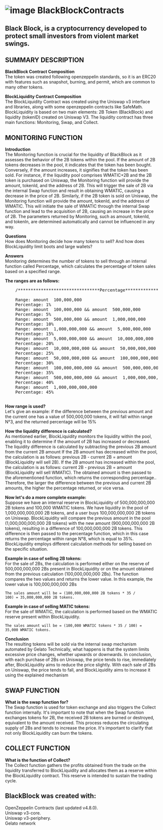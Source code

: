 # ![image](https://github.com/BlackBlockOfficial/BlackBlockContract/assets/136055194/8b0c8ba7-77df-4e62-94b9-0eda252da786) BlackBlockContracts
<h2>Black Block, is a cryptocurrency developed to protect small investors from violent market swings.</h2>

<h2>SUMMARY DESCRIPTION</h2>

<strong>BlackBlock Contract Composition</strong><br>
The token was created following openzeppelin standards, so it is an ERC20 with features such as snapshot, burning, and permit, which are common to many other tokens.

<strong>BlockLiquidity Contract Composition</strong><br>
The BlockLiquidity Contract was created using the Uniswap v3 interface and libraries, along with some openzeppelin contracts like SafeMath. BlockLiquidity is based on two main elements: 2B Token (BlackBlock) and liquidity (tokenID) created on Uniswap V3. The liquidity contract has three main functions: Monitoring, Swap, and Collect.

<h2>MONITORING FUNCTION</h2>

<strong>Introduction</strong><br>
The Monitoring function is crucial for the liquidity of BlackBlock as it assesses the behavior of the 2B tokens within the pool. If the amount of 2B tokens decreases in the pool, it indicates that the token has been bought. Conversely, if the amount increases, it signifies that the token has been sold. For instance, if the liquidity pool comprises WMATIC+2B and the 2B token is purchased on Uniswap, the Monitoring function will provide the amount, tokenId, and the address of 2B. This will trigger the sale of 2B via the internal Swap function and result in obtaining WMATIC, causing a decrease in the price of 2B. Similarly, if the 2B token is sold on Uniswap, the Monitoring function will provide the amount, tokenId, and the address of WMATIC. This will initiate the sale of WMATIC through the internal Swap function and lead to the acquisition of 2B, causing an increase in the price of 2B. The parameters returned by Monitoring, such as amount, tokenId, and tokenIn, are determined automatically and cannot be influenced in any way.

<strong>Questions</strong><br>
How does Monitoring decide how many tokens to sell?
And how does BlockLiquidity limit boots and large wallets?

<strong>Answers</strong><br>
Monitoring determines the number of tokens to sell through an internal function called Percentage, which calculates the percentage of token sales based on a specified range.

<strong>The ranges are as follows:</strong>
<pre>
    /********************************Percentage*********************************/

    Range: amount  100,000,000
    Percentage: 1%
    Range: amount  100,000,000 && amount  500,000,000
    Percentage: 5%
    Range: amount  500,000,000 && amount  1,000,000,000
    Percentage: 10%
    Range: amount  1,000,000,000 && amount  5,000,000,000
    Percentage: 15%
    Range: amount  5,000,000,000 && amount  10,000,000,000
    Percentage: 20%
    Range: amount  10,000,000,000 && amount  50,000,000,000
    Percentage: 25%
    Range: amount  50,000,000,000 && amount  100,000,000,000
    Percentage: 30%
    Range: amount  100,000,000,000 && amount  500,000,000,000
    Percentage: 35%
    Range: amount  500,000,000,000 && amount  1,000,000,000,000
    Percentage: 40%
    Range: amount  1,000,000,000,000
    Percentage: 45%
    
</pre>

<strong>How range is used?</strong><br>
Let's give an example: if the difference between the previous amount and the current one has a value of 500,000,000 tokens, it will fall within range N°3, and the returned percentage will be 15%

<strong>How the liquidity difference is calculated?</strong><br>
As mentioned earlier, BlockLiquidity monitors the liquidity within the pool, enabling it to determine if the amount of 2B has increased or decreased.
The liquidity difference is calculated by subtracting the previous 2B amount from the current 2B amount
If the 2B amount has decreased within the pool, the calculation is as follows: previous 2B - current 2B = amount (BlockLiquidity will sell 2B).
If the 2B amount has increased within the pool, the calculation is as follows: current 2B - previous 2B = amount (BlockLiquidity will sell WMATIC).
The obtained amount is then passed to the aforementioned function, which returns the corresponding percentage..
Therefore, the larger the difference between the previous and current 2B amounts, the higher the percentage returned, or vice versa.

<strong>Now let's do a more complete example:</strong><br>
Suppose we have an internal reserve in BlockLiquidity of 500,000,000,000 2B tokens and 100,000 WMATIC tokens.
We have liquidity in the pool of 1,000,000,000,000 2B tokens, and a user buys 100,000,000,000 2B tokens on Uniswap.
BlockLiquidity will compare the previous amount in the pool (1,000,000,000,000 2B tokens) with the new amount (900,000,000,000 2B tokens), resulting in a difference of 100,000,000,000 2B tokens.
This difference is then passed to the percentage function, which in this case returns the percentage within range N°8, which is equal to 35%.
BlockLiquidity employs different calculation methods for selling based on the specific situation.

<strong>Example in case of selling 2B tokens:</strong><br>
For the sale of 2Bs, the calculation is performed either on the reserve of 500,000,000,000 2Bs present in BlockLiquidity or on the amount obtained from the previous calculation (100,000,000,000 2Bs). The function compares the two values and returns the lower value. In this example, the lower value is 100,000,000,000 2Bs

<code>The sales amount will be = (100,000,000,000 2B tokens * 35 / 100) = 35,000,000,000 2B tokens.</code>

<strong>Example in case of selling MATIC tokens:</strong><br>
For the sale of WMATIC, the calculation is performed based on the WMATIC reserve present within BlockLiquidity.

<code>The sales amount will be = (100,000 WMATIC tokens * 35 / 100) = 35,000 WMATIC tokens.</code>

<strong>Conclusion</strong><br>
The resulting tokens will be sold via the internal swap mechanism automated by Gelato
Technically, what happens is that the system limits excessive price changes, whether upwards or downwards.
In conclusion, with each purchase of 2Bs on Uniswap, the price tends to rise, immediately after, BlockLiquidity aims to reduce the price slightly. With each sale of 2Bs on Uniswap, the price tends to fall, and BlockLiquidity aims to increase it using the explained mechanism

<h2>SWAP FUNCTION</h2>

<strong>What is the swap function for?</strong><br>
The Swap function is used for token exchange and also triggers the Collect function internally.
It's important to note that when the Swap function exchanges tokens for 2B, the received 2B tokens are burned or destroyed, equivalent to the amount received.
This process reduces the circulating supply of 2Bs and tends to increase the price.
It's important to clarify that not only BlockLiquidity can burn the tokens.

<h2>COLLECT FUNCTION</h2>

<strong>What is the function of Collect?</strong><br>
The Collect function gathers the profits obtained from the trade on the liquidity transferred to BlockLiquidity and allocates them as a reserve within the BlockLiquidity contract.
This reserve is intended to sustain the trading cycle.

<h2>BlackBlock was created with:</h2>

OpenZeppelin Contracts (last updated v4.8.0).
<br>
Uniswap v3-core.
<br>
Uniswap v3-periphery.
<br>
Gelato network

